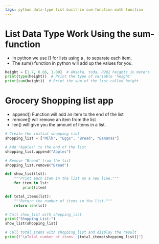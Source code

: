 ```yaml
---
tags: python data-type list built-in sum-function math function
---
```


# List Data Type Work Using the sum-function

- In python we use [] for lists using a , to separate each item.
- The sum() function in python will add up the values for you.
```python
height = [1.7, 0.66, 1.09]  # Ahsoka, Yoda, R2D2 heights in meters
print(type(height))  # Print the type of variable 'height'
print(sum(height))  # Print the sum of the list called height
```

# Grocery Shopping list app

- append() Function will add an item to the end of the list
- remove() will remove an item from the list
- len() will give you the amount of items in a list.
```python
# Create the initial shopping list
shopping_list = ["Milk", "Eggs", "Bread", "Bananas"]

# Add "Apples" to the end of the list
shopping_list.append("Apples")

# Remove "Bread" from the list
shopping_list.remove("Bread")

def show_list(lst):
    """Print each item in the list on a new line."""
    for item in lst:
        print(item)

def total_items(lst):
    """Return the number of items in the list."""
    return len(lst)

# Call show_list with shopping_list
print("Shopping List:")
show_list(shopping_list)

# Call total_items with shopping_list and display the result
print(f"\nTotal number of items: {total_items(shopping_list)}")
```